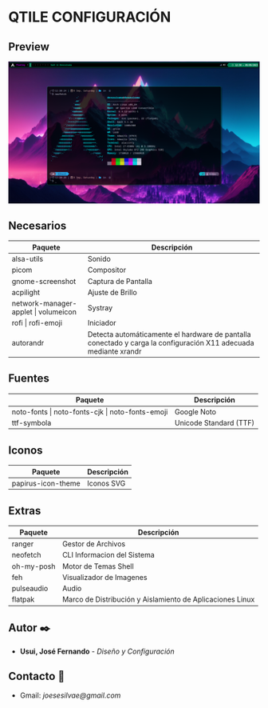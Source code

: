 # QTILE CONFIGURACIÓN

## Preview
![preview](qtile/img/preview.png)

## Necesarios
| Paquete | Descripción |
|---|---|
| alsa-utils | Sonido |
| picom | Compositor |
| gnome-screenshot | Captura de Pantalla |
| acpilight | Ajuste de Brillo |
| network-manager-applet \| volumeicon | Systray |
| rofi \| rofi-emoji | Iniciador |
| autorandr | Detecta automáticamente el hardware de pantalla conectado y carga la configuración X11 adecuada mediante xrandr |

## Fuentes
| Paquete | Descripción |
|---|---|
| noto-fonts \| noto-fonts-cjk \| noto-fonts-emoji | Google Noto |
| ttf-symbola | Unicode Standard (TTF) |

## Iconos
| Paquete | Descripción |
|---|---|
| papirus-icon-theme | Iconos SVG |


## Extras
| Paquete | Descripción |
|---|---|
| ranger | Gestor de Archivos |
| neofetch | CLI Informacion del Sistema |
| oh-my-posh | Motor de Temas Shell |
| feh | Visualizador de Imagenes |
| pulseaudio | Audio |
| flatpak | Marco de Distribución y Aislamiento de Aplicaciones Linux |

## Autor ✒️
* **Usui, José Fernando** - *Diseño y Configuración*

## Contacto 📱
* Gmail: _joesesilvae@gmail.com_
